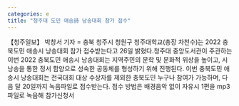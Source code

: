 ```yaml
---
categories: e
title: "청주대 도민 애송詩 낭송대회 참가 접수"
---
```

【청주일보】 박창서 기자 = 충북 청주시 청원구 청주대학교(총장 차천수)는 2022 충북도민 애송시 낭송대회 참가 접수받는다고 26일 밝혔다.청주대 중앙도서관이 주관하는 이번 2022 충북도민 애송시 낭송대회는 지역주민의 문학 및 문화적 위상을 높이고, 시 낭송을 통한 정서 함양으로 성숙한 공동체를 형성하기 위해 진행된다. 이번 충북도민 애송시 낭송대회는 전국대회 대상 수상자를 제외한 충북도민 누구나 참여가 가능하며, 다음 달 20일까지 녹음파일로 접수받는다. 접수 방법은 배경음악 없이 자유시 1편을 mp3 파일로 녹음해 참가신청서